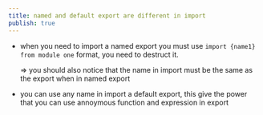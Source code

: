 ```yaml
---
title: named and default export are different in import
publish: true
---
```


- when you need to import a named export you must use `import {name1} from module one` format, you need to destruct it.
    
    => you should also notice that the name in import must be the same as the export when in named export
    
- you can use any name in import a default export, this give the power that you can use annoymous function and expression in export




